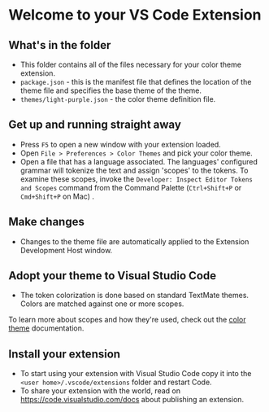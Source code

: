 # Welcome to your VS Code Extension

## What's in the folder

* This folder contains all of the files necessary for your color theme extension.  
* `package.json` - this is the manifest file that defines the location of the theme file and specifies the base theme of the theme.  
* `themes/light-purple.json` - the color theme definition file.  

## Get up and running straight away

* Press `F5` to open a new window with your extension loaded.  
* Open `File > Preferences > Color Themes` and pick your color theme.  
* Open a file that has a language associated. The languages' configured grammar will tokenize the text and assign 'scopes' to the tokens. To examine these scopes, invoke the `Developer: Inspect Editor Tokens and Scopes` command from the Command Palette (`Ctrl+Shift+P` or `Cmd+Shift+P` on Mac) .  

## Make changes

* Changes to the theme file are automatically applied to the Extension Development Host window.  

## Adopt your theme to Visual Studio Code

* The token colorization is done based on standard TextMate themes. Colors are matched against one or more scopes.  

To learn more about scopes and how they're used, check out the [color theme](https://code.visualstudio.com/api/extension-guides/color-theme) documentation.  

## Install your extension

* To start using your extension with Visual Studio Code copy it into the `<user home>/.vscode/extensions` folder and restart Code.  
* To share your extension with the world, read on https://code.visualstudio.com/docs about publishing an extension.  
